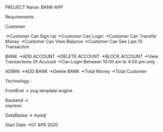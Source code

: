 PROJECT Name: BANK-APP

Requirements:

 Customer

   ->Customer Can Sign Up
   ->Customer Can Login 
   ->Customer Can Transfer Money
   ->Customer Can View Balance
   ->Customer Can See Last 10 Transaction

 BANK
   ->ADD ACCOUNT
   ->DELETE ACCOUNT
   ->BLOCK ACCOUNT
   ->View Transactions Of Account
   ->Can Login Between 10:00 am to 4:00 pm only

 ADMIN
     ->ADD BANK
     ->Delete BANK
     ->Total Money 
     ->Total Customer
      

Technology :

   FrontEnd ->
      pug template engine

   Backend ->   
     express 

   DataBasea ->
     mysql

 
       


 Start Date ->07 APR 2020    
  